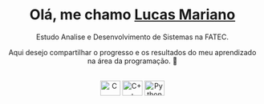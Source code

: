 <!--
**LucasMarianoo/LucasMarianoo** is a ✨ _special_ ✨ repository because its `README.md` (this file) appears on your GitHub profile.

Here are some ideas to get you started:

- 🔭 I’m currently working on ...
- 🌱 I’m currently learning ...
- 👯 I’m looking to collaborate on ...
- 🤔 I’m looking for help with ...
- 💬 Ask me about ...
- 📫 How to reach me: ...
- 😄 Pronouns: ...
- ⚡ Fun fact: ...
-->

<div>
  
  <h1 align="center">
    Olá, me chamo 
    <a href="https://www.linkedin.com/in/lucas-mariano1991/">Lucas Mariano</a>
  </h1>
  
  <p align="center">
    Estudo Analise e Desenvolvimento de Sistemas na FATEC.
  <p align="center">
    Aqui desejo compartilhar o progresso e os resultados do meu aprendizado na área da programação. 🦾
  
</div>

<div align="center" valign="top"><br>
  
<img align="center" alt="C" height="30" width="40" src="https://cdn.jsdelivr.net/gh/devicons/devicon/icons/c/c-original.svg"> 
<img align="center" alt="C++" height="30" width="40" src="https://cdn.jsdelivr.net/gh/devicons/devicon/icons/cplusplus/cplusplus-original.svg" />
<img align="center" alt="Python" height="30" width="40" src="https://cdn.jsdelivr.net/gh/devicons/devicon/icons/python/python-original.svg" />
  
</div><br>
